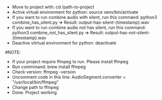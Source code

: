 - Move to project with: cd /path-to-project
- Active virtual environment for python: source venv/bin/activate
- If you want to run combine audio with silent, run this command: python3 combine_has_silent.py
=> Result: output-has-silent-{timestamp}.wav
- If you want to run combine audio not has silent, run this command: python3 combine_not_has_silent.py
=> Result: output-has-not-silent-{timestamp}.wav
- Deactive vitrtual environment for python: deactivate

#NOTE: 
- If your project require ffmpeg to run. Please install ffmpeg
- Run commmand: brew install ffmpeg
- Check version: ffmpeg -version
- Uncomment code in this line: AudioSegment.converter = "/usr/local/bin/ffmpeg"
- Change path to ffmpeg
- Done. Project working